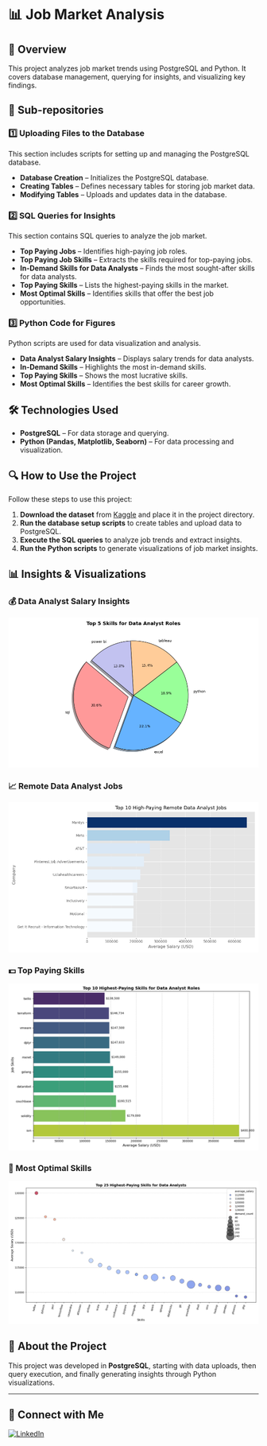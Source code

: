 # 📊 Job Market Analysis  

## 📌 Overview  
This project analyzes job market trends using PostgreSQL and Python. It covers database management, querying for insights, and visualizing key findings.  

## 📂 Sub-repositories  

### 1️⃣ Uploading Files to the Database  
This section includes scripts for setting up and managing the PostgreSQL database.  
- **Database Creation** – Initializes the PostgreSQL database.  
- **Creating Tables** – Defines necessary tables for storing job market data.  
- **Modifying Tables** – Uploads and updates data in the database.  

### 2️⃣ SQL Queries for Insights  
This section contains SQL queries to analyze the job market.  
- **Top Paying Jobs** – Identifies high-paying job roles.  
- **Top Paying Job Skills** – Extracts the skills required for top-paying jobs.  
- **In-Demand Skills for Data Analysts** – Finds the most sought-after skills for data analysts.  
- **Top Paying Skills** – Lists the highest-paying skills in the market.  
- **Most Optimal Skills** – Identifies skills that offer the best job opportunities.  

### 3️⃣ Python Code for Figures  
Python scripts are used for data visualization and analysis.  
- **Data Analyst Salary Insights** – Displays salary trends for data analysts.  
- **In-Demand Skills** – Highlights the most in-demand skills.  
- **Top Paying Skills** – Shows the most lucrative skills.  
- **Most Optimal Skills** – Identifies the best skills for career growth.  

## 🛠️ Technologies Used  
- **PostgreSQL** – For data storage and querying.  
- **Python (Pandas, Matplotlib, Seaborn)** – For data processing and visualization.  

## 🔍 How to Use the Project  
Follow these steps to use this project:  
1. **Download the dataset** from [Kaggle](https://www.kaggle.com/) and place it in the project directory.  
2. **Run the database setup scripts** to create tables and upload data to PostgreSQL.  
3. **Execute the SQL queries** to analyze job trends and extract insights.  
4. **Run the Python scripts** to generate visualizations of job market insights.  

## 📊 Insights & Visualizations  

### 💰 Data Analyst Salary Insights  
![image_alt](https://github.com/SecureC0der/Job-Market-Analysis/blob/730639af86536a95ee509ff30771819e80035156/Figures/Top%20%25%20Skills%20for%20Data%20Analyst%20Roles.png)

### 📈 Remote Data Analyst Jobs  
![image_alt](https://github.com/SecureC0der/Job-Market-Analysis/blob/730639af86536a95ee509ff30771819e80035156/Figures/Top%2010%20Highest%20Remote%20Jobs%20For%20Data%20Analyst.png)  

### 💵 Top Paying Skills  
![image_alt](https://github.com/SecureC0der/Job-Market-Analysis/blob/730639af86536a95ee509ff30771819e80035156/Figures/Top%2010%20Highest-Paying%20Skills%20For%20Data%20Analyst.png)

### 🎯 Most Optimal Skills  
![image_alt](https://github.com/SecureC0der/Job-Market-Analysis/blob/730639af86536a95ee509ff30771819e80035156/Figures/Top%2025%20Highest-Paying%20Skills%20for%20Data%20Analyst.png)

## 📌 About the Project  
This project was developed in **PostgreSQL**, starting with data uploads, then query execution, and finally generating insights through Python visualizations.  

---

## 🔗 Connect with Me  
[![LinkedIn](https://img.shields.io/badge/LinkedIn-Profile-blue?style=flat&logo=linkedin)](www.linkedin.com/in/mohammad-haris-780bb821a)  

